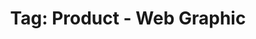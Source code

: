 ---
layout: portfolio
title: 'Tag: Product - Web Graphic'
permalink: /portfolio/tags/product/web-graphic
type: tag
uid: web-graphic
pagination:
    enabled: true
    tag: [web-graphic]
---